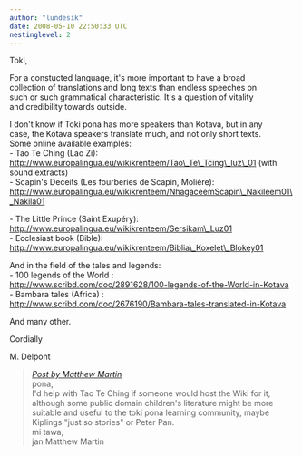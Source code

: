 ```yaml
---
author: "lundesik"
date: 2008-05-10 22:50:33 UTC
nestinglevel: 2
---
```

Toki,  
  
For a constucted language, it's more important to have a broad  
collection of translations and long texts than endless speeches on  
such or such grammatical characteristic. It's a question of vitality  
and credibility towards outside.  
  
I don't know if Toki pona has more speakers than Kotava, but in any  
case, the Kotava speakers translate much, and not only short texts.  
Some online available examples:  
\- Tao Te Ching (Lao Zi):  
http://www.europalingua.eu/wikikrenteem/Tao\_Te\_Tcing\_luz\_01 (with  
sound extracts)  
\- Scapin's Deceits (Les fourberies de Scapin, Molière):  
http://www.europalingua.eu/wikikrenteem/NhagaceemScapin\_Nakileem01\_Nakila01  
  
\- The Little Prince (Saint Exupéry):  
http://www.europalingua.eu/wikikrenteem/Sersikam\_Luz01  
\- Ecclesiast book (Bible):  
http://www.europalingua.eu/wikikrenteem/Biblia\_Koxelet\_Blokey01  
  
And in the field of the tales and legends:  
\- 100 legends of the World :  
http://www.scribd.com/doc/2891628/100-legends-of-the-World-in-Kotava  
\- Bambara tales (Africa) :  
http://www.scribd.com/doc/2676190/Bambara-tales-translated-in-Kotava  
  
And many other.  
  
Cordially  
  
M. Delpont  

> [_Post by Matthew Martin_](/X7lXcIxk/community-translations#post2)  
> pona,  
> I'd help with Tao Te Ching if someone would host the Wiki for it,  
> although some public domain children's literature might be more  
> suitable and useful to the toki pona learning community, maybe  
> Kiplings "just so stories" or Peter Pan.  
> mi tawa,  
> jan Matthew Martin  
>